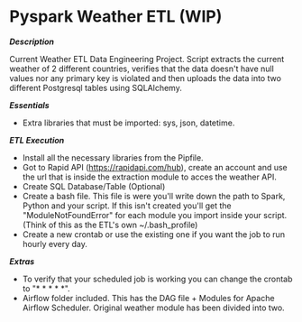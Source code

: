 # Pyspark Weather ETL (WIP)

***Description***

Current Weather ETL Data Engineering Project. Script extracts the current weather of 2 different countries, verifies that the data doesn't have null values nor any primary key is violated and then uploads the data into two different Postgresql tables using SQLAlchemy. 

***Essentials***
- Extra libraries that must be imported: sys, json, datetime. 

***ETL Execution***
- Install all the necessary libraries from the Pipfile.
- Got to Rapid API (https://rapidapi.com/hub), create an account and use the url that is inside the extraction module to acces the weather API. 
- Create SQL Database/Table (Optional)
- Create a bash file. This file is were you'll write down the path to Spark, Python and your script. If this isn't created you'll get the "ModuleNotFoundError" for each module you import inside your script. (Think of this as the ETL's own ~/.bash_profile)
- Create a new crontab or use the existing one if you want the job to run hourly every day.

***Extras***
- To verify that your scheduled job is working you can change the crontab to "* * * * *".
- Airflow folder included. This has the DAG file + Modules for Apache Airflow Scheduler. Original weather module has been divided into two. 